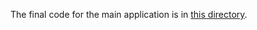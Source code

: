 The final code for the main application is in [this directory](Tic-Tac-Toe%20with%20AI/task/src/tictactoe).
